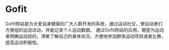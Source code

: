 # Gofit
Gofit网站是为关爱自身健康的广大人群开发的系统，通过运动社交，使运动者们方便组织运动活动，并能记录个人运动数据。   通过Gofit网站的应用，期望为运动者明确运动目的，清晰了解自己的身体状况，方便地参加群体运动项目或者比赛，提高运动积极性。
